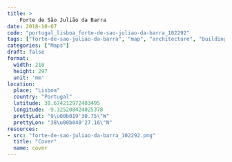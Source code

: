 ```yaml
---
title: > 
    Forte de São Julião da Barra
date: 2018-10-07
code: "portugal_lisboa_forte-de-sao-juliao-da-barra_102292"
tags: ["forte-de-sao-juliao-da-barra", "map", "architecture", "buildings", "Lisboa", "Portugal"]
categories: ["Maps"]
draft: false
format:
  width: 210
  height: 297
  unit: 'mm'
location:
  place: "Lisboa"
  country: "Portugal"
  latitude: 38.674212972403495
  longitude: -9.325208424025378
  prettyLat: "9\u00b019'30.75\"W"
  prettyLon: "38\u00b040'27.16\"N"
resources:
- src: "forte-de-sao-juliao-da-barra_102292.png"
  title: "Cover"
  name: cover
---
```

